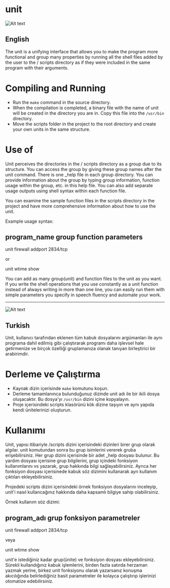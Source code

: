 # unit

![Alt text](https://gitlab.com/fuatboluk/unit/raw/master/unit-help.png "Unit Screenshot")

## English

The unit is a unifying interface that allows you to make the program more functional and group many properties by running all the shell files added by the user to the / scripts directory as if they were included in the same program with their arguments.

# Compiling and Running

* Run the `make` command in the source directory.
* When the compilation is completed, a binary file with the name of unit will be created in the directory you are in. Copy this file into the `/usr/bin` directory.
* Move the scripts folder in the project to the root directory and create your own units in the same structure.

# Use of

Unit perceives the directories in the / scripts directory as a group due to its structure. You can access the group by giving these group names after the unit command. There is one _help file in each group directory. You can provide information about the group by typing group information, function usage within the group, etc. in this help file. You can also add separate usage outputs using shell syntax within each function file.

You can examine the sample function files in the scripts directory in the project and have more comprehensive information about how to use the unit.

Example usage syntax:

program_name group function parameters
----------------------------------------

unit firewall addport 2834/tcp

or

unit wtime show

You can add as many group(unit) and function files to the unit as you want. If you write the shell operations that you use constantly as a unit function instead of always writing in more than one line, you can easily run them with simple parameters you specify in speech fluency and automate your work.

-----------------------------------------------------------------------------

![Alt text](https://gitlab.com/fuatboluk/unit/raw/master/unit-example1.png "Unit Example1 Screenshot")

## Turkish

Unit, kullanıcı tarafından eklenen tüm kabuk dosyalarını argümanları ile aynı programa dahil edilmiş gibi çalıştırarak programı daha işlevsel hale getirmenize ve birçok özelliği gruplamanıza olanak tanıyan birleştirici bir arabirimdir.

 # Derleme ve Çalıştırma

 * Kaynak dizin içerisinde `make` komutunu koşun.
 * Derleme tamamlanınca bulunduğunuz dizinde unit adı ile bir ikili dosya oluşacaktır. Bu dosya'yı `/usr/bin` dizini içine kopyalayın.
 * Proje içerisindeki scripts klasörünü kök dizine taşıyın ve aynı yapıda kendi ünitelerinizi oluşturun.

 # Kullanımı

Unit, yapısı itibariyle /scripts dizini içerisindeki dizinleri birer grup olarak algılar. unit komutundan sonra bu grup isimlerini vererek gruba erişebilirsiniz. Her grup dizini içerisinde bir adet _help dosyası bulunur. Bu yardım dosyası içerisine grup bilgilerini, grup içindeki fonksiyon kullanımlarını vs yazarak, grup hakkında bilgi sağlayabilirsiniz. Ayrıca her fonksiyon dosyası içerisinede kabuk söz dizimini kullanarak ayrı kullanım çıktıları ekleyebilirsiniz.

Projedeki scripts dizini içerisindeki örnek fonksiyon dosyalarını inceleyip, unit'i nasıl kullancağınız hakkında daha kapsamlı bilgiye sahip olabilirsiniz.

Örnek kullanım söz dizimi:

program_adı grup fonksiyon parametreler
----------------------------------------

unit firewall addport 2834/tcp

veya

unit wtime show

unit'e istediğiniz kadar grup(ünite) ve fonksiyon dosyası ekleyebilirsiniz. Sürekli kullandığınız kabuk işlemlerini, birden fazla satırda herzaman yazmak yerine, birkez unit fonksiyonu olarak yazarsanız konuşma akıcılığında belirlediğiniz basit parametreler ile kolayca çalıştırıp işlerinizi otomatize edebilirsiniz.